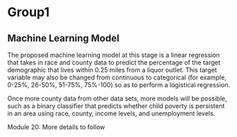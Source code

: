 # Group1

## Machine Learning Model 

The proposed machine learning model at this stage is a linear regression that takes in race and county data to predict the percentage of the target demographic that lives within 0.25 miles from a liquor outlet. This target variable may also be changed from continuous to categorical (for example, 0-25%, 26-50%, 51-75%, 75%-100) so as to perform a logistical regression. 

Once more county data from other data sets, more models will be possible, such as a binary classifier that predicts whether child poverty is persistent in an area using race, county, income levels, and unemployment levels. 









Module 20: More details to follow
